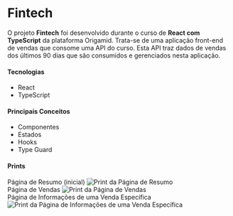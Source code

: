 <h1>Fintech</h1>

<p>O projeto <b>Fintech</b> foi desenvolvido durante o curso de <b>React com TypeScript</b> da plataforma Origamid. Trata-se de uma aplicação front-end de vendas que consome uma API do curso. Esta API traz dados de vendas dos últimos 90 dias que são consumidos e gerenciados nesta aplicação.</p>

<h4>Tecnologias</h4>
<ul>
   <li>React</li>
   <li>TypeScript</li>
</ul>

<h4>Principais Conceitos</h4>
<ul>
   <li>Componentes</li>
   <li>Estados</li>
   <li>Hooks</li>
   <li>Type Guard</li>
</ul>

<h4>Prints</h4>
<span>Página de Resumo (inicial)</span>
<img src="https://ibb.co/b3LC8Hb" alt="Print da Página de Resumo" />
<br>
<span>Página de Vendas</span>
<img src="https://ibb.co/Q9Zr6d0" alt="Print da Página de Vendas" />
<br>
<span>Página de Informações de uma Venda Específica</span>
<img src="https://ibb.co/yhWkF3q" alt="Print da Página de Informações de uma Venda Específica" />
